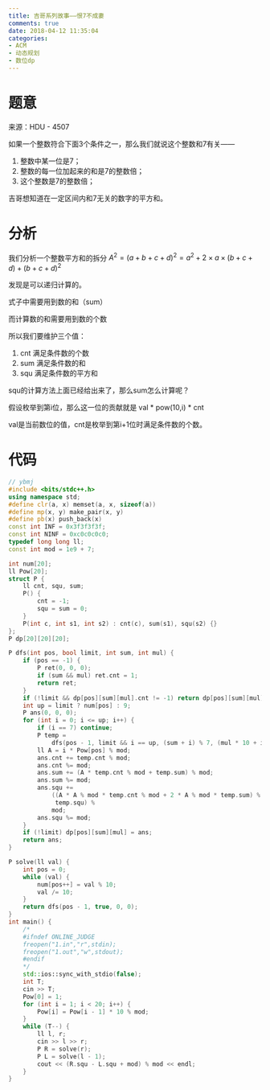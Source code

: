 ```yaml
---
title: 吉哥系列故事――恨7不成妻
comments: true
date: 2018-04-12 11:35:04
categories:
- ACM
- 动态规划
- 数位dp
---
```


# 题意
来源：HDU - 4507

如果一个整数符合下面3个条件之一，那么我们就说这个整数和7有关——
1. 整数中某一位是7；
2. 整数的每一位加起来的和是7的整数倍；
3. 这个整数是7的整数倍；

吉哥想知道在一定区间内和7无关的数字的平方和。

# 分析
我们分析一个整数平方和的拆分
$A^2 = (a + b + c + d) ^ 2 = a^2 + 2 \times a \times (b + c + d) + (b + c + d)^2$

发现是可以递归计算的。

式子中需要用到数的和（sum）

而计算数的和需要用到数的个数

所以我们要维护三个值：
1. cnt 满足条件数的个数
2. sum 满足条件数的和
3. squ 满足条件数的平方和

squ的计算方法上面已经给出来了，那么sum怎么计算呢？

假设枚举到第i位，那么这一位的贡献就是 val * pow(10,i) * cnt

val是当前数位的值，cnt是枚举到第i+1位时满足条件数的个数。

# 代码

```cpp
// ybmj
#include <bits/stdc++.h>
using namespace std;
#define clr(a, x) memset(a, x, sizeof(a))
#define mp(x, y) make_pair(x, y)
#define pb(x) push_back(x)
const int INF = 0x3f3f3f3f;
const int NINF = 0xc0c0c0c0;
typedef long long ll;
const int mod = 1e9 + 7;

int num[20];
ll Pow[20];
struct P {
    ll cnt, squ, sum;
    P() {
        cnt = -1;
        squ = sum = 0;
    }
    P(int c, int s1, int s2) : cnt(c), sum(s1), squ(s2) {}
};
P dp[20][20][20];

P dfs(int pos, bool limit, int sum, int mul) {
    if (pos == -1) {
        P ret(0, 0, 0);
        if (sum && mul) ret.cnt = 1;
        return ret;
    }
    if (!limit && dp[pos][sum][mul].cnt != -1) return dp[pos][sum][mul];
    int up = limit ? num[pos] : 9;
    P ans(0, 0, 0);
    for (int i = 0; i <= up; i++) {
        if (i == 7) continue;
        P temp =
            dfs(pos - 1, limit && i == up, (sum + i) % 7, (mul * 10 + i) % 7);
        ll A = i * Pow[pos] % mod;
        ans.cnt += temp.cnt % mod;
        ans.cnt %= mod;
        ans.sum += (A * temp.cnt % mod + temp.sum) % mod;
        ans.sum %= mod;
        ans.squ +=
            ((A * A % mod * temp.cnt % mod + 2 * A % mod * temp.sum) % mod +
             temp.squ) %
            mod;
        ans.squ %= mod;
    }
    if (!limit) dp[pos][sum][mul] = ans;
    return ans;
}

P solve(ll val) {
    int pos = 0;
    while (val) {
        num[pos++] = val % 10;
        val /= 10;
    }
    return dfs(pos - 1, true, 0, 0);
}
int main() {
    /*
    #ifndef ONLINE_JUDGE
    freopen("1.in","r",stdin);
    freopen("1.out","w",stdout);
    #endif
    */
    std::ios::sync_with_stdio(false);
    int T;
    cin >> T;
    Pow[0] = 1;
    for (int i = 1; i < 20; i++) {
        Pow[i] = Pow[i - 1] * 10 % mod;
    }
    while (T--) {
        ll l, r;
        cin >> l >> r;
        P R = solve(r);
        P L = solve(l - 1);
        cout << (R.squ - L.squ + mod) % mod << endl;
    }
}

```
